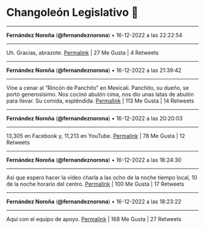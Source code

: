 # Changoleón Legislativo 🙈
*****
**Fernández Noroña** (**@fernandeznorona**) • 16-12-2022 a las 22:22:54
*****
Uh. Gracias, abrazote.
[Permalink](https://twitter.com/fernandeznorona/status/1603999154862460928) | 27 Me Gusta | 4 Retweets
*****
**Fernández Noroña** (**@fernandeznorona**) • 16-12-2022 a las 21:39:42
*****
Vine a cenar al “Rincón de Panchito” en Mexicali. Panchito, su dueño, se portó generosísimo. Nos cocinó abulón cima, nos dio unas latas de abulón para llevar. Su comida, espléndida.
[Permalink](https://twitter.com/fernandeznorona/status/1603988285751283712) | 113 Me Gusta | 14 Retweets
*****
**Fernández Noroña** (**@fernandeznorona**) • 16-12-2022 a las 20:20:03
*****
13,305 en Facebook y, 11,213 en YouTube.
[Permalink](https://twitter.com/fernandeznorona/status/1603968239876206592) | 78 Me Gusta | 12 Retweets
*****
**Fernández Noroña** (**@fernandeznorona**) • 16-12-2022 a las 18:24:30
*****
Así que espero hacer la video charla a las ocho de la noche tiempo local, 10 de la noche horario del centro.
[Permalink](https://twitter.com/fernandeznorona/status/1603939161026826242) | 100 Me Gusta | 17 Retweets
*****
**Fernández Noroña** (**@fernandeznorona**) • 16-12-2022 a las 18:23:22
*****
Aquí con el equipo de apoyo.
[Permalink](https://twitter.com/fernandeznorona/status/1603938877840019459) | 168 Me Gusta | 27 Retweets